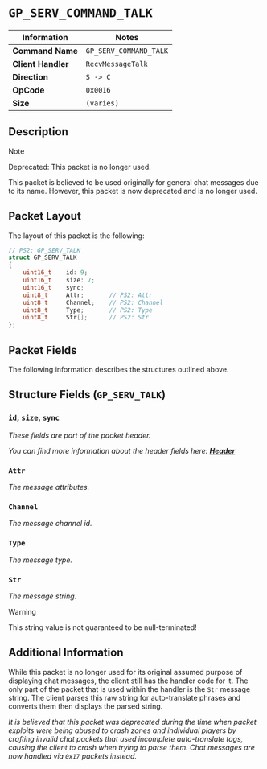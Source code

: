 # `GP_SERV_COMMAND_TALK`

| Information               | Notes |
|---                        |---    |
| **Command Name**          | `GP_SERV_COMMAND_TALK` |
| **Client Handler**        | `RecvMessageTalk` |
| **Direction**             | `S -> C` |
| **OpCode**                | `0x0016` |
| **Size**                  | `(varies)` |

## Description

> [!NOTE]
> Deprecated: This packet is no longer used.

This packet is believed to be used originally for general chat messages due to its name. However, this packet is now deprecated and is no longer used.

## Packet Layout

The layout of this packet is the following:

```cpp
// PS2: GP_SERV_TALK
struct GP_SERV_TALK
{
    uint16_t    id: 9;
    uint16_t    size: 7;
    uint16_t    sync;
    uint8_t     Attr;       // PS2: Attr
    uint8_t     Channel;    // PS2: Channel
    uint8_t     Type;       // PS2: Type
    uint8_t     Str[];      // PS2: Str
};
```

## Packet Fields

The following information describes the structures outlined above.

## Structure Fields (`GP_SERV_TALK`)

### `id`, `size`, `sync`

_These fields are part of the packet header._

_You can find more information about the header fields here: [**Header**](/world/server/Header.md)_

### `Attr`

_The message attributes._

### `Channel`

_The message channel id._

### `Type`

_The message type._

### `Str`

_The message string._

> [!WARNING]
> This string value is not guaranteed to be null-terminated!

## Additional Information

While this packet is no longer used for its original assumed purpose of displaying chat messages, the client still has the handler code for it. The only part of the packet that is used within the handler is the `Str` message string. The client parses this raw string for auto-translate phrases and converts them then displays the parsed string.

_It is believed that this packet was deprecated during the time when packet exploits were being abused to crash zones and individual players by crafting invalid chat packets that used incomplete auto-translate tags, causing the client to crash when trying to parse them. Chat messages are now handled via `0x17` packets instead._

